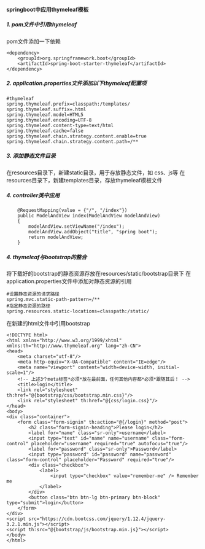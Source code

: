 #### springboot中应用thymeleaf模板
##### 1. pom文件中引用thymeleaf
pom文件添加一下依赖
```
<dependency>
    <groupId>org.springframework.boot</groupId>
    <artifactId>spring-boot-starter-thymeleaf</artifactId>
</dependency>
```

##### 2. application.properties文件添加以下thymeleaf配置项
```
#thymeleaf
spring.thymeleaf.prefix=classpath:/templates/
spring.thymeleaf.suffix=.html
spring.thymeleaf.model=HTML5
spring.thymeleaf.encoding=UTF-8
spring.thymeleaf.content-type=text/html
spring.thymeleaf.cache=false
spring.thymeleaf.chain.strategy.content.enable=true
spring.thymeleaf.chain.strategy.content.path=/**
```

##### 3. 添加静态文件目录
在resources目录下，新建static目录，用于存放静态文件，如 css、js等
在resources目录下，新建templates目录，存放thymeleaf模板文件

##### 4. controller类中应用
```
    @RequestMapping(value = {"/", "/index"})
    public ModelAndView index(ModelAndView modelAndView)
    {
        modelAndView.setViewName("/index");
        modelAndView.addObject("title", "spring boot");
        return modelAndView;
    }
```

##### 4. thymeleaf与bootstrap的整合
将下载好的bootstrap的静态资源存放在resources/static/bootstrap目录下
在application.properties文件中添加对静态资源的引用
```
#设置静态资源的请求路径
spring.mvc.static-path-pattern=/**
#指定静态资源的路径
spring.resources.static-locations=classpath:/static/
```

在新建的html文件中引用bootstrap
```
<!DOCTYPE html>
<html xmlns="http://www.w3.org/1999/xhtml" xmlns:th="http://www.thymeleaf.org" lang="zh-CN">
<head>
    <meta charset="utf-8"/>
    <meta http-equiv="X-UA-Compatible" content="IE=edge"/>
    <meta name="viewport" content="width=device-width, initial-scale=1"/>
    <!-- 上述3个meta标签*必须*放在最前面，任何其他内容都*必须*跟随其后！ -->
    <title>login</title>
    <link rel="stylesheet" th:href="@{bootstrap/css/bootstrap.min.css}"/>
    <link rel="stylesheet" th:href="@{css/login.css}"/>
</head>
<body>
<div class="container">
    <form class="form-signin" th:action="@{/login}" method="post">
        <h2 class="form-signin-heading">Please login</h2>
        <label for="name" class="sr-only">username</label>
        <input type="text" id="name" name="username" class="form-control" placeholder="username" required="true" autofocus="true"/>
        <label for="password" class="sr-only">Password</label>
        <input type="password" id="password" name="password" class="form-control" placeholder="Password" required="true"/>
        <div class="checkbox">
            <label>
                <input type="checkbox" value="remember-me" /> Remember me
            </label>
        </div>
        <button class="btn btn-lg btn-primary btn-block" type="submit">login</button>
    </form>
</div>
<script src="https://cdn.bootcss.com/jquery/1.12.4/jquery-3.2.1.min.js"></script>
<script th:src="@{bootstrap/js/bootstrap.min.js}"></script>
</body>
</html>
```
